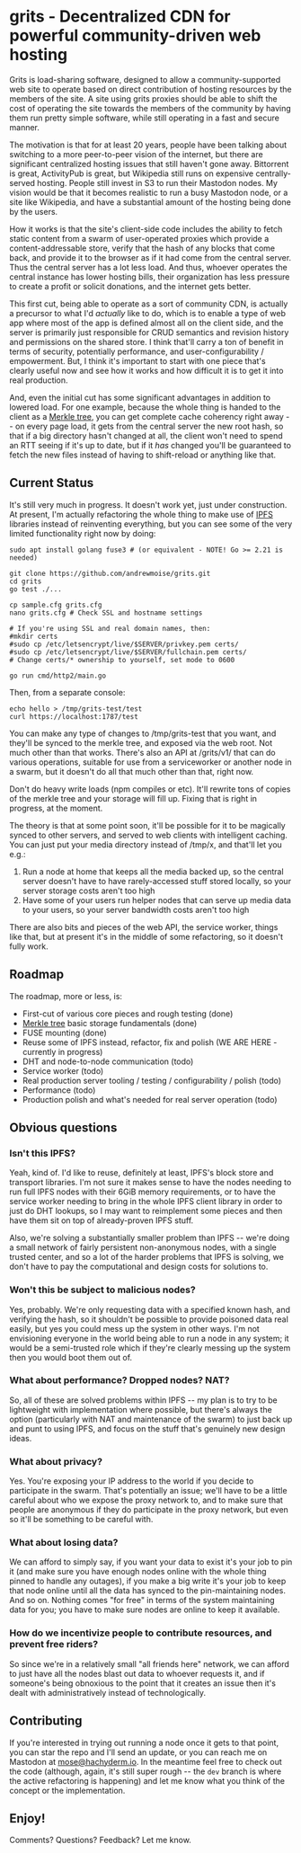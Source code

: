 # grits - Decentralized CDN for powerful community-driven web hosting

Grits is load-sharing software, designed to allow a community-supported web site to operate based on direct contribution of hosting resources by the members of the site. A site using grits proxies should be able to shift the cost of operating the site towards the members of the community by having them run pretty simple software, while still operating in a fast and secure manner.

The motivation is that for at least 20 years, people have been talking about switching to a more peer-to-peer vision of the internet, but there are significant centralized hosting issues that still haven't gone away. Bittorrent is great, ActivityPub is great, but Wikipedia still runs on expensive centrally-served hosting. People still invest in S3 to run their Mastodon nodes. My vision would be that it becomes realistic to run a busy Mastodon node, or a site like Wikipedia, and have a substantial amount of the hosting being done by the users.

How it works is that the site's client-side code includes the ability to fetch static content from a swarm of user-operated proxies which provide a content-addressable store, verify that the hash of any blocks that come back, and provide it to the browser as if it had come from the central server. Thus the central server has a lot less load. And thus, whoever operates the central instance has lower hosting bills, their organization has less pressure to create a profit or solicit donations, and the internet gets better.

This first cut, being able to operate as a sort of community CDN, is actually a precursor to what I'd *actually* like to do, which is to enable a type of web app where most of the app is defined almost all on the client side, and the server is primarily just responsible for CRUD semantics and revision history and permissions on the shared store. I think that'll carry a ton of benefit in terms of security, potentially performance, and user-configurability / empowerment. But, I think it's important to start with one piece that's clearly useful now and see how it works and how difficult it is to get it into real production.

And, even the initial cut has some significant advantages in addition to lowered load. For one example, because the whole thing is handed to the client as a [Merkle tree](https://en.wikipedia.org/wiki/Merkle_tree), you can get complete cache coherency right away -- on every page load, it gets from the central server the new root hash, so that if a big directory hasn't changed at all, the client won't need to spend an RTT seeing if it's up to date, but if it *has* changed you'll be guaranteed to fetch the new files instead of having to shift-reload or anything like that.

## Current Status

It's still very much in progress. It doesn't work yet, just under construction. At present, I'm actually refactoring the whole thing to make use of [IPFS](https://ipfs.tech/) libraries instead of reinventing everything, but you can see some of the very limited functionality right now by doing:

```
sudo apt install golang fuse3 # (or equivalent - NOTE! Go >= 2.21 is needed)

git clone https://github.com/andrewmoise/grits.git
cd grits
go test ./...

cp sample.cfg grits.cfg
nano grits.cfg # Check SSL and hostname settings

# If you're using SSL and real domain names, then:
#mkdir certs
#sudo cp /etc/letsencrypt/live/$SERVER/privkey.pem certs/
#sudo cp /etc/letsencrypt/live/$SERVER/fullchain.pem certs/
# Change certs/* ownership to yourself, set mode to 0600

go run cmd/http2/main.go
```

Then, from a separate console:

```
echo hello > /tmp/grits-test/test
curl https://localhost:1787/test
```

You can make any type of changes to /tmp/grits-test that you want, and they'll be synced to the merkle tree, and exposed via the web root. Not much other than that works. There's also an API at /grits/v1/ that can do various operations, suitable for use from a serviceworker or another node in a swarm, but it doesn't do all that much other than that, right now.

Don't do heavy write loads (npm compiles or etc). It'll rewrite tons of copies of the merkle tree and your storage will fill up. Fixing that is right in progress, at the moment.

The theory is that at some point soon, it'll be possible for it to be magically synced to other servers, and served to web clients with intelligent caching. You can just put your media directory instead of /tmp/x, and that'll let you e.g.:

1. Run a node at home that keeps all the media backed up, so the central server doesn't have to have rarely-accessed stuff stored locally, so your server storage costs aren't too high
2. Have some of your users run helper nodes that can serve up media data to your users, so your server bandwidth costs aren't too high

There are also bits and pieces of the web API, the service worker, things like that, but at present it's in the middle of some refactoring, so it doesn't fully work.

## Roadmap

The roadmap, more or less, is:

* First-cut of various core pieces and rough testing (done)
* [Merkle tree](https://en.wikipedia.org/wiki/Merkle_tree) basic storage fundamentals (done)
* FUSE mounting (done)
* Reuse some of IPFS instead, refactor, fix and polish (WE ARE HERE - currently in progress)
* DHT and node-to-node communication (todo)
* Service worker (todo)
* Real production server tooling / testing / configurability / polish (todo)
* Performance (todo)
* Production polish and what's needed for real server operation (todo)

## Obvious questions

### Isn't this IPFS?

Yeah, kind of. I'd like to reuse, definitely at least, IPFS's block store and transport libraries. I'm not sure it makes sense to have the nodes needing to run full IPFS nodes with their 6GiB memory requirements, or to have the service worker needing to bring in the whole IPFS client library in order to just do DHT lookups, so I may want to reimplement some pieces and then have them sit on top of already-proven IPFS stuff.

Also, we're solving a substantially smaller problem than IPFS -- we're doing a small network of fairly persistent non-anonymous nodes, with a single trusted center, and so a lot of the harder problems that IPFS is solving, we don't have to pay the computational and design costs for solutions to.

### Won't this be subject to malicious nodes?

Yes, probably. We're only requesting data with a specified known hash, and verifying the hash, so it shouldn't be possible to provide poisoned data real easily, but yes you could mess up the system in other ways. I'm not envisioning everyone in the world being able to run a node in any system; it would be a semi-trusted role which if they're clearly messing up the system then you would boot them out of.

### What about performance? Dropped nodes? NAT?

So, all of these are solved problems within IPFS -- my plan is to try to be lightweight with implementation where possible, but there's always the option (particularly with NAT and maintenance of the swarm) to just back up and punt to using IPFS, and focus on the stuff that's genuinely new design ideas.

### What about privacy?

Yes. You're exposing your IP address to the world if you decide to participate in the swarm. That's potentially an issue; we'll have to be a little careful about who we expose the proxy network to, and to make sure that people are anonymous if they do participate in the proxy network, but even so it'll be something to be careful with.

### What about losing data?

We can afford to simply say, if you want your data to exist it's your job to pin it (and make sure you have enough nodes online with the whole thing pinned to handle any outages), if you make a big write it's your job to keep that node online until all the data has synced to the pin-maintaining nodes. And so on. Nothing comes "for free" in terms of the system maintaining data for you; you have to make sure nodes are online to keep it available.

### How do we incentivize people to contribute resources, and prevent free riders?

So since we're in a relatively small "all friends here" network, we can afford to just have all the nodes blast out data to whoever requests it, and if someone's being obnoxious to the point that it creates an issue then it's dealt with administratively instead of technologically.

## Contributing

If you're interested in trying out running a node once it gets to that point, you can star the repo and I'll send an update, or you can reach me on Mastodon at mose@hachyderm.io. In the meantime feel free to check out the code (although, again, it's still super rough -- the `dev` branch is where the active refactoring is happening) and let me know what you think of the concept or the implementation.

## Enjoy!

Comments? Questions? Feedback? Let me know.